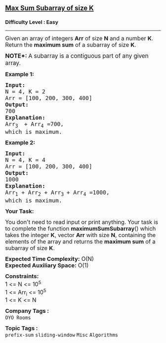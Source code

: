 <h2><a href="https://practice.geeksforgeeks.org/problems/max-sum-subarray-of-size-k5313/1?utm_source=gfg&utm_medium=article&utm_campaign=bottom_sticky_on_article">Max Sum Subarray of size K</a></h2><h3>Difficulty Level : Easy</h3><hr><div class="problems_problem_content__Xm_eO"><p><span style="font-size: 18px;">Given an array of integers <strong>Arr</strong> of size <strong>N</strong> and a number <strong>K</strong>. Return&nbsp;the <strong>maximum sum</strong> of a subarray of size <strong>K</strong>.</span></p>
<p><span style="font-size: 14pt;"><strong>NOTE*:&nbsp;</strong>A subarray is a contiguous part of any given array.</span></p>
<p><strong><span style="font-size: 18px;">Example 1:</span></strong></p>
<pre><strong><span style="font-size: 18px;">Input:</span></strong>
<span style="font-size: 18px;">N = 4, K = 2
Arr = [100, 200, 300, 400]</span>
<strong><span style="font-size: 18px;">Output:</span></strong>
<span style="font-size: 18px;">700</span>
<strong><span style="font-size: 18px;">Explanation:</span></strong>
<span style="font-size: 18px;">Arr<sub>3 </sub> + Arr<sub>4</sub> =700,</span>
<span style="font-size: 18px;">which is maximum.</span></pre>
<p><strong><span style="font-size: 18px;">Example 2:</span></strong></p>
<pre><strong><span style="font-size: 18px;">Input:</span></strong>
<span style="font-size: 18px;">N = 4, K = 4</span>
<span style="font-size: 18px;">Arr = [100, 200, 300, 400]</span>
<strong><span style="font-size: 18px;">Output:</span></strong>
<span style="font-size: 18px;">1000</span>
<strong><span style="font-size: 18px;">Explanation:</span></strong>
<span style="font-size: 18px;">Arr<sub>1</sub> + Arr<sub>2</sub> + Arr<sub>3 </sub>+ Arr<sub>4</sub> =1000,</span>
<span style="font-size: 18px;">which is maximum.</span></pre>
<p><strong><span style="font-size: 18px;">Your Task:</span></strong></p>
<p><span style="font-size: 18px;">You don't need to read input or print anything. Your task is to complete the function <strong>maximumSumSubarray</strong>() which takes the integer <strong>K</strong>, vector <strong>Arr</strong> with size <strong>N</strong>, containing the elements of the array and returns the <strong>maximum sum</strong> of a subarray of size <strong>K</strong>.</span></p>
<p><span style="font-size: 18px;"><strong>Expected Time Complexity:</strong> O(N)<br><strong>Expected Auxiliary Space:</strong> O(1)</span></p>
<p><span style="font-size: 18px;"><strong>Constraints:</strong><br>1 &lt;= N &lt;= 10<sup>5<br></sup>1 &lt;= Arr<sub>i</sub> &lt;= 10<sup>5</sup><sup><br></sup></span><span style="font-size: 18px;">1 &lt;= K &lt;= N</span></p></div><p><span style=font-size:18px><strong>Company Tags : </strong><br><code>OYO Rooms</code>&nbsp;<br><p><span style=font-size:18px><strong>Topic Tags : </strong><br><code>prefix-sum</code>&nbsp;<code>sliding-window</code>&nbsp;<code>Misc</code>&nbsp;<code>Algorithms</code>&nbsp;